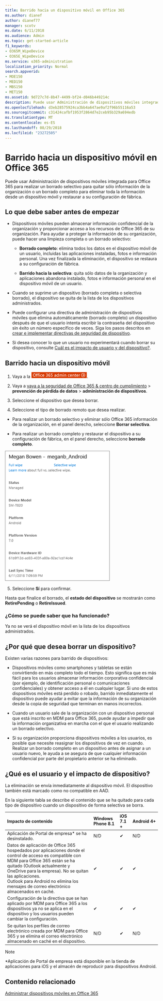 ```yaml
---
title: Barrido hacia un dispositivo móvil en Office 365
ms.author: dianef
author: dianef77
manager: scotv
ms.date: 6/11/2018
ms.audience: Admin
ms.topic: get-started-article
f1_keywords:
- O365M_WipeDevice
- O365E_WipeDevice
ms.service: o365-administration
localization_priority: Normal
search.appverid:
- MOE150
- MED150
- MBS150
- MET150
ms.assetid: 9d727c7d-8b47-4499-bf24-d046b449214c
description: Puede usar Administración de dispositivos móviles integrada para Office 365 para realizar un borrado selectivo para quitar sólo información de la organización o un borrado completo para eliminar toda la información desde un dispositivo móvil y restaurar a su configuración de fábrica.
ms.openlocfilehash: d3eb28575924ca3bb4a647ae9af2f96b55116a53
ms.sourcegitcommit: c31424cafbf1953f2864d7e2ceb95b329a694edb
ms.translationtype: MT
ms.contentlocale: es-ES
ms.lasthandoff: 08/29/2018
ms.locfileid: "23272505"
---
```

# <a name="wipe-a-mobile-device-in-office-365"></a>Barrido hacia un dispositivo móvil en Office 365
  
Puede usar Administración de dispositivos móviles integrada para Office 365 para realizar un borrado selectivo para quitar sólo información de la organización o un borrado completo para eliminar toda la información desde un dispositivo móvil y restaurar a su configuración de fábrica.
  
## <a name="what-to-know-before-you-begin"></a>Lo que debe saber antes de empezar

- Dispositivos móviles pueden almacenar información confidencial de la organización y proporcionar acceso a los recursos de Office 365 de su organización. Para ayudar a proteger la información de su organización, puede hacer una limpieza completa o un borrado selectivo:
    
  - **Borrado completo**: elimina todos los datos en el dispositivo móvil de un usuario, incluidas las aplicaciones instaladas, fotos e información personal. Una vez finalizada la eliminación, el dispositivo se restaura a su configuración de fábrica. 
    
  - **Barrido hacia la selectiva**: quita sólo datos de la organización y aplicaciones abandona instalado, fotos e información personal en el dispositivo móvil de un usuario. 
    
- Cuando se suprime un dispositivo (borrado completa o selectiva borrado), el dispositivo se quita de la lista de los dispositivos administrados.
    
- Puede configurar una directiva de administración de dispositivos móviles que elimina automáticamente (borrado completo) un dispositivo después de que el usuario intenta escribir la contraseña del dispositivo sin éxito un número específico de veces. Siga los pasos descritos en [crear e implementar directivas de seguridad de dispositivo](create-device-security-policies.md).
    
- Si desea conocer lo que un usuario no experimentará cuando borrar su dispositivo, consulte [Cuál es el impacto de usuario y del dispositivo?](wipe-a-mobile-device.md#BKMK_Impact).
    
## <a name="wipe-a-mobile-device"></a>Barrido hacia un dispositivo móvil

1. Vaya a la [ ![haga clic aquí para ir al centro de administración de Office 365.](media/e00ba917-c3fb-4173-b344-43eb5c7eeb15.png)](https://portal.office.com/adminportal/home).

2. Vaya a [vaya a la seguridad de Office 365 &amp; centro de cumplimiento](https://support.office.com/article/7e696a40-b86b-4a20-afcc-559218b7b1b8) \> **prevención de pérdida de datos** \> **administración de dispositivos**.
    
3. Seleccione el dispositivo que desea borrar.
    
4. Seleccione el tipo de borrado remoto que desea realizar.
    
  - Para realizar un borrado selectivo y eliminar sólo Office 365 información de la organización, en el panel derecho, seleccione **Borrar selectiva**.
    
  - Para realizar un borrado completo y restaurar el dispositivo a su configuración de fábrica, en el panel derecho, seleccione **borrado completo**.
    
![Seleccione un dispositivo y, a continuación, elija el tipo de barrido para hacer.](media/ac940abe-0c4a-404e-a842-a1ad2af13ce3.png)
  
5. Seleccione **Sí** para confirmar. 
    
Hasta que finalice el borrado, el **estado del dispositivo** se mostrarán como **RetirePending** o **RetireIssued**.
  
### <a name="how-do-i-know-it-worked"></a>¿Cómo se puede saber que ha funcionado?

Ya no se verá el dispositivo móvil en la lista de los dispositivos administrados.
  
## <a name="why-would-you-want-to-wipe-a-device"></a>¿Por qué que desea borrar un dispositivo?

Existen varias razones para barrido de dispositivos:
  
- Dispositivos móviles como smartphones y tabletas se están convirtiendo en más completo todo el tiempo. Esto significa que es más fácil para los usuarios almacenar información corporativa confidencial (por ejemplo, de identificación personal o comunicaciones confidenciales) y obtener acceso a él en cualquier lugar. Si uno de estos dispositivos móviles está perdido o robado, barrido inmediatamente el dispositivo puede ayudar a evitar que la información de su organización desde la copia de seguridad que terminan en manos incorrectos.
    
- Cuando un usuario sale de la organización con un dispositivo personal que está inscrito en MDM para Office 365, puede ayudar a impedir que la información organizativa en marcha con el que el usuario realizando un borrado selectivo.
    
- Si su organización proporciona dispositivos móviles a los usuarios, es posible que necesite reasignar los dispositivos de vez en cuando. Realizar un borrado completo en un dispositivo antes de asignar a un usuario nuevo, le ayuda a se asegura de que cualquier información confidencial por parte del propietario anterior se ha eliminado.
    
## <a name="whats-the-user-and-device-impact"></a>¿Qué es el usuario y el impacto de dispositivo?

La eliminación se envía inmediatamente al dispositivo móvil. El dispositivo también está marcado como no compatible en AAD.
  
En la siguiente tabla se describe el contenido que se ha quitado para cada tipo de dispositivo cuando un dispositivo de forma selectiva se borra.
  
|**Impacto de contenido**|**Windows Phone 8.1**|**iOS 7.1 +**|**Android 4+**|
|:-----|:-----|:-----|:-----|
|Aplicación de Portal de empresa\* se ha desinstalado.  <br/> |N/D  <br/> |✔  <br/> |N/D  <br/> |
|Datos de aplicación de Office 365 hospedados por aplicaciones donde el control de acceso es compatible con MDM para Office 365 están se ha quitado (Outlook actualmente y OneDrive para la empresa). No se quitan las aplicaciones.  <br/> Outlook para Android no elimina los mensajes de correo electrónico almacenados en caché.  <br/> |✔  <br/> |✔  <br/> |✔  <br/> |
|Configuración de la directiva que se han aplicado por MDM para Office 365 a los dispositivos ya no se aplica en el dispositivo y los usuarios pueden cambiar la configuración.  <br/> |✔  <br/> |✔  <br/> |✔  <br/> |
|Se quitan los perfiles de correo electrónico creada por MDM para Office 365 y se elimina el correo electrónico almacenado en caché en el dispositivo.  <br/> |N/D  <br/> |✔  <br/> |N/D  <br/> |
   
> [!NOTE]
> \*Aplicación de Portal de empresa está disponible en la tienda de aplicaciones para iOS y el almacén de reproducir para dispositivos Android. 
  
## <a name="related-content"></a>Contenido relacionado

[Administrar dispositivos móviles en Office 365](set-up-mobile-device-management.md)
  

